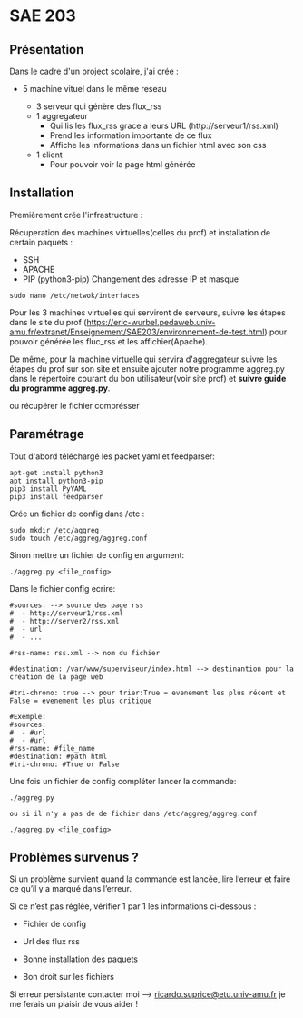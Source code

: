 # SAE 203



## Présentation

Dans le cadre d'un project scolaire, j'ai crée :

- 5 machine vituel dans le même reseau 

    - 3 serveur qui génère des flux_rss 
    - 1 aggregateur 
        - Qui lis les flux_rss grace a leurs URL (http://serveur1/rss.xml)
        - Prend les information importante de ce flux
        - Affiche les informations dans un fichier html avec son css
    - 1 client
        - Pour pouvoir voir la page html générée
## Installation


Premièrement crée l'infrastructure :

Récuperation des machines virtuelles(celles du prof) et installation de certain paquets :
 - SSH
 - APACHE
 - PIP (python3-pip)
Changement des adresse IP et masque
 ```
 sudo nano /etc/netwok/interfaces
 ```
Pour les 3 machines virtuelles qui serviront de serveurs, suivre les étapes dans le site du prof (https://eric-wurbel.pedaweb.univ-amu.fr/extranet/Enseignement/SAE203/environnement-de-test.html) pour pouvoir générée les fluc_rss et les affichier(Apache).

De même, pour la machine virtuelle qui servira d'aggregateur suivre les étapes du prof sur son site et ensuite ajouter notre programme aggreg.py dans le répertoire courant du bon utilisateur(voir site prof) et **suivre guide du programme aggreg.py**.

 









ou récupérer le fichier comprésser 


## Paramétrage

Tout d'abord téléchargé les packet yaml et feedparser: 
```
apt-get install python3
apt install python3-pip
pip3 install PyYAML
pip3 install feedparser
```

Crée un fichier de config dans /etc :

```
sudo mkdir /etc/aggreg
sudo touch /etc/aggreg/aggreg.conf
```
Sinon mettre un fichier de config en argument:
```
./aggreg.py <file_config>
```

Dans le fichier config ecrire:
```
#sources: --> source des page rss  
#  - http://serveur1/rss.xml
#  - http://server2/rss.xml
#  - url
#  - ...

#rss-name: rss.xml --> nom du fichier 

#destination: /var/www/superviseur/index.html --> destinantion pour la création de la page web

#tri-chrono: true --> pour trier:True = evenement les plus récent et False = evenement les plus critique

#Exemple:
#sources:
#  - #url
#  - #url
#rss-name: #file_name
#destination: #path html
#tri-chrono: #True or False

```

Une fois un fichier de config compléter lancer la commande:
```
./aggreg.py 

ou si il n'y a pas de de fichier dans /etc/aggreg/aggreg.conf

./aggreg.py <file_config>
```

## Problèmes survenus ? 
    
Si un problème survient quand la commande est lancée, lire l’erreur et faire ce qu’il y a marqué dans l’erreur. 

Si ce n’est pas réglée, vérifier 1 par 1 les informations ci-dessous : 

- Fichier de config 

- Url des flux rss 

- Bonne installation des paquets 

- Bon droit sur les fichiers 

Si erreur persistante contacter moi --> ricardo.suprice@etu.univ-amu.fr je me ferais un plaisir de vous aider ! 

